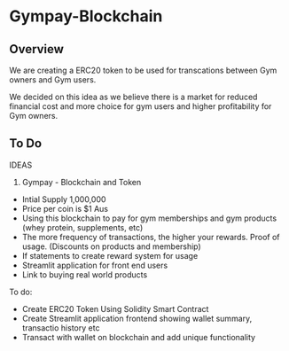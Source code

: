 # Gympay-Blockchain

## Overview

We are creating a ERC20 token to be used for transcations between Gym owners and Gym users.

We decided on this idea as we believe there is a market for reduced financial cost and more choice for gym users and higher profitability for Gym owners.

## To Do
IDEAS


1. Gympay - Blockchain and Token
- Intial Supply 1,000,000
- Price per coin is $1 Aus
- Using this blockchain to pay for gym memberships and gym products (whey protein, supplements, etc)
- The more frequency of transactions, the higher your rewards. Proof of usage. (Discounts on products and membership)
- If statements to create reward system for usage
- Streamlit application for front end users
- Link to buying real world products


To do:

- Create ERC20 Token Using Solidity Smart Contract
- Create Streamlit application frontend showing wallet summary, transactio history etc
- Transact with wallet on blockchain and add unique functionality


